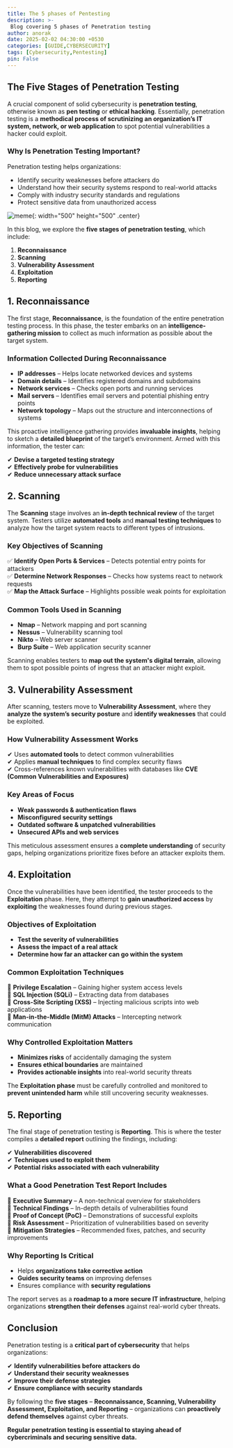 ```yaml
---
title: The 5 phases of Pentesting
description: >-
 Blog covering 5 phases of Penetration testing
author: anorak
date: 2025-02-02 04:30:00 +0530
categories: [GUIDE,CYBERSECURITY]
tags: [Cybersecurity,Pentesting]
pin: False
---
```

## The Five Stages of Penetration Testing  

A crucial component of solid cybersecurity is **penetration testing**, otherwise known as **pen testing** or **ethical hacking**. Essentially, penetration testing is a **methodical process of scrutinizing an organization’s IT system, network, or web application** to spot potential vulnerabilities a hacker could exploit.  


### Why Is Penetration Testing Important?  

Penetration testing helps organizations:  

- Identify security weaknesses before attackers do  
- Understand how their security systems respond to real-world attacks  
- Comply with industry security standards and regulations  
- Protect sensitive data from unauthorized access
  
![meme](/assets/img/202502/image.png){: width="500" height="500"  .center}



In this blog, we explore the **five stages of penetration testing**, which include:  

1. **Reconnaissance**  
2. **Scanning**  
3. **Vulnerability Assessment**  
4. **Exploitation**  
5. **Reporting**  


## 1. Reconnaissance  

The first stage, **Reconnaissance**, is the foundation of the entire penetration testing process. In this phase, the tester embarks on an **intelligence-gathering mission** to collect as much information as possible about the target system.  

### Information Collected During Reconnaissance  

- **IP addresses** – Helps locate networked devices and systems  
- **Domain details** – Identifies registered domains and subdomains  
- **Network services** – Checks open ports and running services  
- **Mail servers** – Identifies email servers and potential phishing entry points  
- **Network topology** – Maps out the structure and interconnections of systems  

This proactive intelligence gathering provides **invaluable insights**, helping to sketch a **detailed blueprint** of the target’s environment. Armed with this information, the tester can:  

✔ **Devise a targeted testing strategy**  
✔ **Effectively probe for vulnerabilities**  
✔ **Reduce unnecessary attack surface**  



## 2. Scanning  

The **Scanning** stage involves an **in-depth technical review** of the target system. Testers utilize **automated tools** and **manual testing techniques** to analyze how the target system reacts to different types of intrusions.  

### Key Objectives of Scanning  

✅ **Identify Open Ports & Services** – Detects potential entry points for attackers  
✅ **Determine Network Responses** – Checks how systems react to network requests  
✅ **Map the Attack Surface** – Highlights possible weak points for exploitation  

### Common Tools Used in Scanning  

- **Nmap** – Network mapping and port scanning  
- **Nessus** – Vulnerability scanning tool  
- **Nikto** – Web server scanner  
- **Burp Suite** – Web application security scanner  

Scanning enables testers to **map out the system's digital terrain**, allowing them to spot possible points of ingress that an attacker might exploit.  



## 3. Vulnerability Assessment  

After scanning, testers move to **Vulnerability Assessment**, where they **analyze the system’s security posture** and **identify weaknesses** that could be exploited.  

### How Vulnerability Assessment Works  

✔ Uses **automated tools** to detect common vulnerabilities  
✔ Applies **manual techniques** to find complex security flaws  
✔ Cross-references known vulnerabilities with databases like **CVE (Common Vulnerabilities and Exposures)**  

### Key Areas of Focus  

- **Weak passwords & authentication flaws**  
- **Misconfigured security settings**  
- **Outdated software & unpatched vulnerabilities**  
- **Unsecured APIs and web services**  

This meticulous assessment ensures a **complete understanding** of security gaps, helping organizations prioritize fixes before an attacker exploits them.  



## 4. Exploitation  

Once the vulnerabilities have been identified, the tester proceeds to the **Exploitation** phase. Here, they attempt to **gain unauthorized access** by **exploiting** the weaknesses found during previous stages.  

### Objectives of Exploitation  

- **Test the severity of vulnerabilities**  
- **Assess the impact of a real attack**  
- **Determine how far an attacker can go within the system**  

### Common Exploitation Techniques  

🔹 **Privilege Escalation** – Gaining higher system access levels  
🔹 **SQL Injection (SQLi)** – Extracting data from databases  
🔹 **Cross-Site Scripting (XSS)** – Injecting malicious scripts into web applications  
🔹 **Man-in-the-Middle (MitM) Attacks** – Intercepting network communication  

### Why Controlled Exploitation Matters  

- **Minimizes risks** of accidentally damaging the system  
- **Ensures ethical boundaries** are maintained  
- **Provides actionable insights** into real-world security threats  

The **Exploitation phase** must be carefully controlled and monitored to **prevent unintended harm** while still uncovering security weaknesses.  


## 5. Reporting  

The final stage of penetration testing is **Reporting**. This is where the tester compiles a **detailed report** outlining the findings, including:  

✔ **Vulnerabilities discovered**  
✔ **Techniques used to exploit them**  
✔ **Potential risks associated with each vulnerability**  

### What a Good Penetration Test Report Includes  

📌 **Executive Summary** – A non-technical overview for stakeholders  
📌 **Technical Findings** – In-depth details of vulnerabilities found  
📌 **Proof of Concept (PoC)** – Demonstrations of successful exploits  
📌 **Risk Assessment** – Prioritization of vulnerabilities based on severity  
📌 **Mitigation Strategies** – Recommended fixes, patches, and security improvements  

### Why Reporting Is Critical  

- Helps **organizations take corrective action**  
- **Guides security teams** on improving defenses  
- Ensures compliance with **security regulations**  

The report serves as a **roadmap to a more secure IT infrastructure**, helping organizations **strengthen their defenses** against real-world cyber threats.  


## Conclusion  

Penetration testing is a **critical part of cybersecurity** that helps organizations:  

✔ **Identify vulnerabilities before attackers do**  
✔ **Understand their security weaknesses**  
✔ **Improve their defense strategies**  
✔ **Ensure compliance with security standards**  

By following the **five stages** – **Reconnaissance, Scanning, Vulnerability Assessment, Exploitation, and Reporting** – organizations can **proactively defend themselves** against cyber threats.  

 **Regular penetration testing is essential to staying ahead of cybercriminals and securing sensitive data.**  

